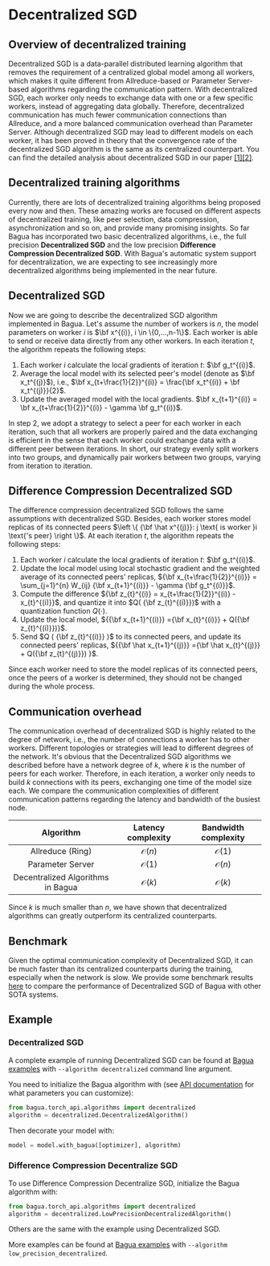 
# Decentralized SGD


## Overview of decentralized training
Decentralized SGD is a data-parallel distributed learning algorithm that removes the requirement of a centralized global model among all workers, which makes it quite different from Allreduce-based or Parameter Server-based algorithms regarding the communication pattern. With decentralized SGD, each worker only needs to exchange data with one or a few specific workers, instead of aggregating data globally. Therefore, decentralized communication has much fewer communication connections than Allreduce, and a more balanced communication overhead than Parameter Server. Although decentralized SGD may lead to different models on each worker, it has been proved in theory that the convergence rate of the decentralized SGD algorithm is the same as its centralized counterpart. You can find the detailed analysis about decentralized SGD in our paper [[1]](https://arxiv.org/abs/1705.09056)[[2]](https://arxiv.org/abs/1803.06443).


## Decentralized training algorithms

Currently, there are lots of decentralized training algorithms being proposed every now and then. These amazing works are focused on different aspects of decentralized training, like peer selection, data compression, asynchronization and so on, and provide many promising insights. So far Bagua has incorporated two basic decentralized algorithms, i.e., the full precision **Decentralized SGD** and the low precision **Difference Compression Decentralized SGD**. With Bagua's automatic system support for decentralization, we are expecting to see increasingly more decentralized algorithms being implemented in the near future.

## Decentralized SGD

Now we are going to describe the decentralized SGD algorithm implemented in Bagua. Let's assume the number of workers is $n$, the model parameters on worker $i$ is $\bf x^{(i)}, i \in \{0,...,n-1\}$. Each worker is able to send or receive data directly from any other workers. In each iteration $t$, the algorithm repeats the following steps:

1. Each worker $i$ calculate the local gradients of iteration $t$: $\bf g_t^{(i)}$.
2. Average the local model with its selected peer's model (denote as $\bf x_t^{(j)}$), i.e., $\bf x_{t+\frac{1}{2}}^{(i)} = \frac{\bf x_t^{(i)} + \bf x_t^{(j)}}{2}$.
3. Update the averaged model with the local gradients. $\bf x_{t+1}^{(i)} = \bf x_{t+\frac{1}{2}}^{(i)} - \gamma \bf g_t^{(i)}$.

In step 2, we adopt a strategy to select a peer for each worker in each iteration, such that all workers are properly paired and the data exchanging is efficient in the sense that each worker could exchange data with a different peer between iterations. In short, our strategy evenly split workers into two groups, and dynamically pair workers between two groups, varying from iteration to iteration.

## Difference Compression Decentralized SGD

The difference compression decentralized SGD follows the same assumptions with decentralized SGD. Besides, each worker stores model replicas of its connected peers $\left \{ {\bf \hat x^{(j)}}: j \text{ is worker }i \text{'s peer} \right \}$. At each iteration $t$, the algorithm repeats the following steps:

1. Each worker $i$ calculate the local gradients of iteration $t$: $\bf g_t^{(i)}$.
2. Update the local model using local stochastic gradient and the weighted average of its connected peers' replicas, ${\bf x_{t+\frac{1}{2}}^{(i)}} = \sum_{j=1}^{n} W_{ij} {\bf x_{t+1}^{(i)}} - \gamma {\bf g_t^{(i)}}$.
3. Compute the difference ${\bf z_{t}^{(i)} = x_{t+\frac{1}{2}}^{(i)} - x_{t}^{(i)}}$, and quantize it into $Q( {\bf z_{t}^{(i)}})$ with a quantization function $Q( \cdot )$.
4. Update the local model,  ${{\bf x_{t+1}^{(i)}} ={\bf x_{t}^{(i)}} + Q({\bf z_{t}^{(i)}})}$.
5. Send $Q ( {\bf z_{t}^{(i)}} )$ to its connected peers, and update its connected peers' replicas, ${{\bf \hat x_{t+1}^{(j)}} ={\bf \hat x_{t}^{(j)}} + Q({\bf z_{t}^{(j)}}) }$.


Since each worker need to store the model replicas of its connected peers, once the peers of a worker is determined, they should not be changed during the whole process.

## Communication overhead

The communication overhead of decentralized SGD is highly related to the degree of network, i.e., the number of connections a worker has to other workers. Different topologies or strategies will lead to different degrees of the network. It's obvious that the Decentralized SGD algorithms we described before have a network degree of $k$, where $k$ is the number of peers for each worker. Therefore, in each iteration, a worker only needs to build $k$ connections with its peers, exchanging one time of the model size each. We compare the communication complexities of different communication patterns regarding the latency and bandwidth of the busiest node.

| Algorithm     | Latency complexity | Bandwidth complexity  |
| :-------------: |:-------------:| :-----:|
| Allreduce (Ring)      | $\mathcal{O}(n)$ | $\mathcal{O}(1)$ |
| Parameter Server      | $\mathcal{O}(1)$ | $\mathcal{O}(n)$ |
| Decentralized Algorithms in Bagua | $\mathcal{O}(k)$ | $\mathcal{O}(k)$ |

Since $k$ is much smaller than $n$, we have shown that decentralized algorithms can greatly outperform its centralized counterparts.

## Benchmark

Given the optimal communication complexity of Decentralized SGD, it can be much faster than its centralized counterparts during the training, especially when the network is slow. We provide some benchmark results [here](../benchmark/index.md) to compare the performance of Decentralized SGD of Bagua with other SOTA systems.


## Example

### Decentralized SGD
A complete example of running Decentralized SGD can be found at [Bagua examples](https://github.com/BaguaSys/examples/blob/main/benchmark/synthetic_benchmark.py)
with `--algorithm decentralized` command line argument.

You need to initialize the Bagua algorithm with (see [API documentation](https://bagua.readthedocs.io/en/latest/autoapi/bagua/torch_api/algorithms/decentralized/index.html) for what parameters you can customize):

```python
from bagua.torch_api.algorithms import decentralized
algorithm = decentralized.DecentralizedAlgorithm()
```

Then decorate your model with:

```python
model = model.with_bagua([optimizer], algorithm)
```
### Difference Compression Decentralize SGD
To use Difference Compression Decentralize SGD, initialize the Bagua algorithm with:

```python
from bagua.torch_api.algorithms import decentralized
algorithm = decentralized.LowPrecisionDecentralizedAlgorithm()  
```

Others are the same with the example using Decentralized SGD.

More examples can be found at [Bagua examples](https://github.com/BaguaSys/examples) with  `--algorithm low_precision_decentralized`.






